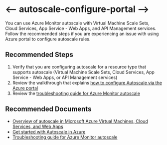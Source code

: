 <properties
    pageTitle="I can’t configure autoscale using Azure portal"
    description="Issues with using Azure portal to configure autoscale"
    service="microsoft.insights"
    resource="components"
    authors="vgorbenko"
    ms.author="vitalyg"
    displayOrder="2"
    articleId="autoscale-configure-portal"
    selfHelpType="generic"
    supportTopicIds="32683741"
    productPesIds="15527"
    cloudEnvironments="public,fairfax,mooncake"
	ownershipId="AzureMonitoring_Essentials"
/>

# <-- autoscale-configure-portal -->

You can use Azure Monitor autoscale with Virtual Machine Scale Sets, Cloud Services, App Service - Web Apps, and API Management services. Follow the recommended steps if you are experiencing an issue with using Azure portal to configure autoscale rules.

## **Recommended Steps**

1. Verify that you are configuring autoscale for a resource type that supports autoscale (Virtual Machine Scale Sets, Cloud Services, App Service - Web Apps, or API Management services)
1. Review the walkthrough that explains [how to configure Autoscale via the Azure portal](https://docs.microsoft.com/azure/azure-monitor/platform/autoscale-get-started)
1. Review the [troubleshooting guide for Azure Monitor autoscale](https://docs.microsoft.com/azure/azure-monitor/platform/autoscale-troubleshoot)

## **Recommended Documents**

* [Overview of autoscale in Microsoft Azure Virtual Machines, Cloud Services, and Web Apps](https://docs.microsoft.com/azure/azure-monitor/platform/autoscale-overview)
* [Get started with Autoscale in Azure](https://docs.microsoft.com/azure/azure-monitor/platform/autoscale-get-started)
* [Troubleshooting guide for Azure Monitor autoscale](https://docs.microsoft.com/azure/azure-monitor/platform/autoscale-troubleshoot)
